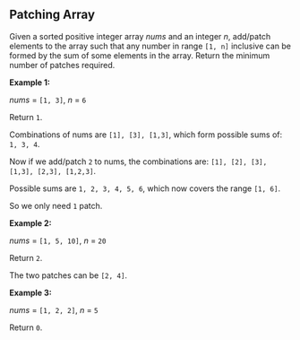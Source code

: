 ## Patching Array

Given a sorted positive integer array *nums* and an integer *n*, add/patch elements to the array such that any number in range `[1, n]` inclusive can be formed by the sum of some elements in the array. Return the minimum number of patches required.

**Example 1:**

*nums* = `[1, 3]`, *n* = `6`

Return `1`.

Combinations of nums are `[1], [3], [1,3]`, which form possible sums of: `1, 3, 4`.

Now if we add/patch `2` to nums, the combinations are: `[1], [2], [3], [1,3], [2,3], [1,2,3]`.

Possible sums are `1, 2, 3, 4, 5, 6`, which now covers the range `[1, 6]`.

So we only need `1` patch.

**Example 2:**

*nums* = `[1, 5, 10]`, *n* = `20`

Return `2`.

The two patches can be `[2, 4]`.

**Example 3:**

*nums* = `[1, 2, 2]`, *n* = `5`

Return `0`.
